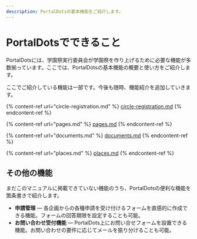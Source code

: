 ```yaml
---
description: PortalDotsの基本機能をご紹介します。
---
```


# PortalDotsでできること

PortalDotsには、学園祭実行委員会が学園祭を作り上げるために必要な機能が多数揃っています。ここでは、PortalDotsの基本機能の概要と使い方をご紹介します。

ここでご紹介している機能は一部です。今後も随時、機能紹介を追加していきます。

{% content-ref url="circle-registration.md" %}
[circle-registration.md](circle-registration.md)
{% endcontent-ref %}

{% content-ref url="pages.md" %}
[pages.md](pages.md)
{% endcontent-ref %}

{% content-ref url="documents.md" %}
[documents.md](documents.md)
{% endcontent-ref %}

{% content-ref url="places.md" %}
[places.md](places.md)
{% endcontent-ref %}



## その他の機能

まだこのマニュアルに掲載できていない機能のうち、PortalDotsの便利な機能を箇条書きで紹介します。

* **申請管理** — 各企画からの各種申請を受け付けるフォームを直感的に作成できる機能。フォームの回答期限を設定することも可能。
* **お問い合わせ受付機能** — PortalDots上にお問い合せフォームを設置できる機能。お問い合わせの要件に応じてメールを振り分けることも可能。
